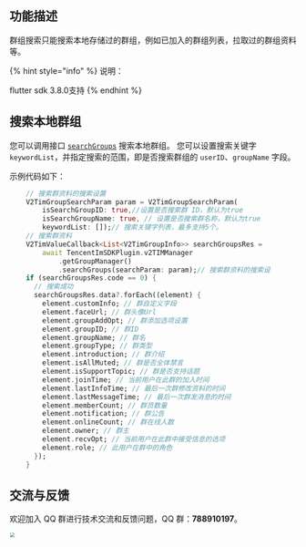 ## 功能描述
群组搜索只能搜索本地存储过的群组，例如已加入的群组列表，拉取过的群组资料等。

{% hint style="info" %}
说明：

flutter sdk 3.8.0支持
{% endhint %}

## 搜索本地群组
您可以调用接口 [`searchGroups`](../../../api/v2timgroupmanager/searchgroups.md) 搜索本地群组。
您可以设置搜索关键字 `keywordList`，并指定搜索的范围，即是否搜索群组的 `userID`、`groupName` 字段。

示例代码如下：

```dart
    // 搜索群资料的搜索设置
    V2TimGroupSearchParam param = V2TimGroupSearchParam(
        isSearchGroupID: true,//设置是否搜索群 ID，默认为true
        isSearchGroupName: true, // 设置是否搜索群名称，默认为true
        keywordList: []);// 搜索关键字列表，最多支持5个。
    // 搜索群资料
    V2TimValueCallback<List<V2TimGroupInfo>> searchGroupsRes =
        await TencentImSDKPlugin.v2TIMManager
            .getGroupManager()
            .searchGroups(searchParam: param);// 搜索群资料的搜索设
    if (searchGroupsRes.code == 0) {
      // 搜索成功
      searchGroupsRes.data?.forEach((element) {
        element.customInfo; // 群自定义字段
        element.faceUrl; // 群头像Url
        element.groupAddOpt; // 群添加选项设置
        element.groupID; // 群ID
        element.groupName; // 群名
        element.groupType; // 群类型
        element.introduction; // 群介绍
        element.isAllMuted; // 群是否全体禁言
        element.isSupportTopic; // 群是否支持话题
        element.joinTime; // 当前用户在此群的加入时间
        element.lastInfoTime; // 最后一次群修改资料的时间
        element.lastMessageTime; // 最后一次群发消息的时间
        element.memberCount; // 群员数量
        element.notification; // 群公告
        element.onlineCount; // 群在线人数
        element.owner; // 群主
        element.recvOpt; // 当前用户在此群中接受信息的选项
        element.role; // 此用户在群中的角色
      });
    }
```


## 交流与反馈

欢迎加入 QQ 群进行技术交流和反馈问题，QQ 群：**788910197**。

<img style="width: 200px; max-width: inherit; zoom: 50%;" src="https://qcloudimg.tencent-cloud.cn/raw/f351a1640d265047db85ffab1cd086a7.png" />




